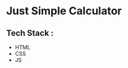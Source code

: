 <h1>Just Simple Calculator</h1>

<h2>Tech Stack :</h2>
<ul>
    <li>HTML</li>
    <li>CSS</li>
    <li>JS</li>
</ul>